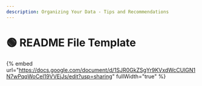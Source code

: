 ```yaml
---
description: Organizing Your Data - Tips and Recommendations
---
```


# 🟢 README File Template

{% embed url="https://docs.google.com/document/d/1SJR0GkZSgYr9KVxdWcCUlGN1N7wPqqWoCeI19VVEjJs/edit?usp=sharing" fullWidth="true" %}
